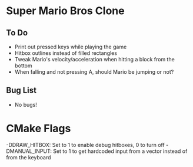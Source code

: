 # Super Mario Bros Clone

## To Do
* Print out pressed keys while playing the game
* Hitbox outlines instead of filled rectangles
* Tweak Mario's velocity/acceleration when hitting a block from the bottom
* When falling and not pressing A, should Mario be jumping or not?

## Bug List
* No bugs!

# CMake Flags
-DDRAW_HITBOX: Set to 1 to enable debug hitboxes, 0 to turn off
-DMANUAL_INPUT: Set to 1 to get hardcoded input from a vector instead of
from the keyboard
